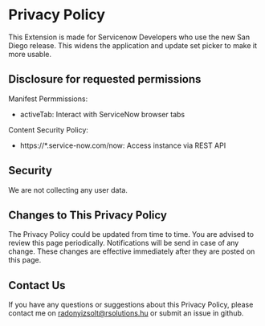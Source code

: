# Privacy Policy
This Extension is made for Servicenow Developers who use the new San Diego release. This widens the application and update set picker to make it more usable.

## Disclosure for requested permissions
Manifest Permmissions:
- activeTab: Interact with ServiceNow browser tabs

Content Security Policy:
- https://*.service-now.com/now: Access instance via REST API  

## Security
We are not collecting any user data.

## Changes to This Privacy Policy
The Privacy Policy could be updated from time to time. You are advised to review this page periodically. Notifications will be send in case of any change. These changes are effective immediately after they are posted on this page.

## Contact Us
If you have any questions or suggestions about this Privacy Policy, please contact me on radonyizsolt@rsolutions.hu or submit an issue in github.
